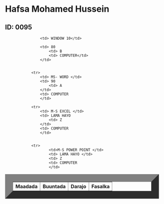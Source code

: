 
<html>
    <title> Natiijo</title>
    <head>
        <link rel="stylesheet" href="table.css"/>
        <body>  
            <h1> Hafsa Mohamed Hussein </h1>
            <h2> ID: 0095</h2>
            <table border="25">
                <tr>
                    <th>Maadada </th>
                    <th>Buuntada</th>
                    <th>Darajo</th>
                    <th>Fasalka</th>
                </tr>
                
                    <td> WINDOW 10</td>
                   
                    <td> 80
                        <td> B
                        <td> COMPUTER</td>
                    </td>
           
            
                <tr>
                    <td> MS- WORD </td>
                    <td> 90
                        <td> A
                    </td>
                    <td> COMPUTER
                    </td>
          
                <tr>   
                    <td> M-S EXCEL </td>
                    <td> LAMA HAYO
                        <td> Z
                    </td>
                    <td> COMPUTER
                    </td>
        
               
                <tr>
                        <td>M-S POWER POINT </td>
                        <td> LAMA HAYO </td>
                        <td> Z
                        <td> COMPUTER
                        </td>
               
                  
                   
